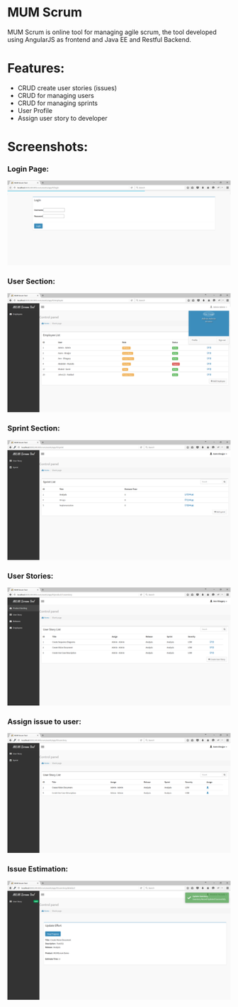 # MUM Scrum
MUM Scrum is online tool for managing agile scrum, the tool developed using AngularJS as frontend and Java EE and Restful Backend.

# Features:

  - CRUD create user stories (issues)
  - CRUD for managing users
  - CRUD for managing sprints
  - User Profile
  - Assign user story to developer

# Screenshots:
### Login Page:
![](https://raw.githubusercontent.com/amrelhagary/MUM_SCRUM/master/screenshots/Login.png)

### User Section:
![](https://raw.githubusercontent.com/amrelhagary/MUM_SCRUM/master/screenshots/Employees_1.png)

### Sprint Section:
![](https://raw.githubusercontent.com/amrelhagary/MUM_SCRUM/master/screenshots/Sprint_1.png)

### User Stories:
![](https://raw.githubusercontent.com/amrelhagary/MUM_SCRUM/master/screenshots/User_Story_1.png)

### Assign issue to user:
![](https://raw.githubusercontent.com/amrelhagary/MUM_SCRUM/master/screenshots/User_Story_Assign_1.png)

### Issue Estimation:
![](https://raw.githubusercontent.com/amrelhagary/MUM_SCRUM/master/screenshots/Actual_Time_Per_User_Story_1.png)